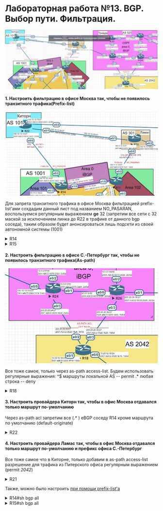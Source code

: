 # Лабораторная работа №13. BGP. Выбор пути. Фильтрация.



![top](top.jpg)

#### 1. Настроить фильтрацию в офисе Москва так, чтобы не появилось транзитного трафика(Prefix-list)

![mos](mos.jpg)

Для запрета транзитного трафика в офисе Москва фильтрацией prefix-list'ами сохдадим данный лист под названием NO_PASARAN, воспользуемся регулярным выражением __ge__ 32 (запретим все сети с 32 маской за исключением линка до R22 в трафике от данного bgp соседа), таким образом будет анонсироваться лишь подсети из своей автономной системы (1001)

<details>
 <summary>R14</summary>

``` bash

conf t

 #add prefix-list
ip prefix-list NO_PASARAN permit 100.10.10.0/27
ip prefix-list NO_PASARAN deny 0.0.0.0/0 ge 32
ipv6 prefix-list NO_PASARAN_V6 permit 2001:ABCD:10:1422::/64
ipv6 prefix-list NO_PASARAN_V6 deny 0::/0 ge 128

router bgp 1001
#ipv4
 address-family ipv4
 neighbor 100.10.10.10 prefix-list NO_PASARAN out
#ipv6
 address-family ipv6
 neighbor 2001:ABCD:10:1422::22 prefix-list NO_PASARAN_V6 out
 end
wr mem
```

</details>

<details>
 <summary>R15</summary>

``` bash

conf t
 #add prefix-list
ip prefix-list NO_PASARAN permit 100.11.11.0/27
ip prefix-list NO_PASARAN deny 0.0.0.0/0 ge 32
ipv6 prefix-list NO_PASARAN_V6 permit 2001:ABCD:10:1521::/64
ipv6 prefix-list NO_PASARAN_V6 deny 0::/0 ge 128


router bgp 1001
#ipv4
 address-family ipv4
 neighbor 100.11.11.11 prefix-list NO_PASARAN out
#ipv6
 address-family ipv6
 neighbor 2001:ABCD:10:1521::21 prefix-list NO_PASARAN_V6 out
 end
wr mem
```

</details>



#### 2. Настроить фильтрацию в офисе С.-Петербург так, чтобы не появилось транзитного трафика(As-path)



![spb](spb.jpg)

Все тоже самое, только через as-path access-list. Будем использовать регулярные выражения:
^$ маршруты локальной AS -- permit
.* любая строка -- deny

<details>
 <summary>R18</summary>

``` bash

conf t
 
 ip as-path access-list 100 permit ^$
 ip as-path access-list 100 deny .*
 
 router bgp 2042
#ipv4
 address-family ipv4
  neighbor 200.20.20.24 filter-list 100 out
  neighbor 200.20.20.36 filter-list 100 out
#ipv6
 address-family ipv6
  neighbor 2001:ABCD:0020:1824::24 filter-list 100 out
  neighbor 2001:ABCD:0020:1826::26 filter-list 100 out


```

</details>

#### 3. Настроить провайдера Киторн так, чтобы в офис Москва отдавался только маршрут по-умолчанию

Через as-path acl запретим все (.* ) eBGP соседу R14 кроме маршрута по умолчанию (default-originate)

<details>
 <summary>R22</summary>

``` bash

conf t

ip as-path access-list 1 deny .*

router bgp 101
#ipv4
 address-family ipv4
 neighbor 100.10.10.14 default-originate
 neighbor 100.10.10.14 filter-list 1 out
#ipv6
 address-family ipv6
 neighbor 2001:ABCD:10:1422::14 default-originate
 neighbor 2001:ABCD:10:1422::14 filter-list 1 out
 end
wr mem
 
 

```

</details>


#### 4. Настроить провайдера Ламас так, чтобы в офис Москва отдавался только маршрут по-умолчанию и префикс офиса С.-Петербург

Все тоже самое что в Киторне, только добавим  в as-path access-list разрешение для трафика из Питерского офиса регулярным выражением (permit _2042_)

<details>
 <summary>R21</summary>

``` bash
conf t

ip as-path access-list 1 permit _2042_
ip as-path access-list 1 deny .*
router bgp 301
#ipv4
 address-family ipv4
 neighbor 100.11.11.15 default-originate
 neighbor 100.11.11.15 filter-list 1 out
#ipv6
 address-family ipv6
 neighbor 2001:ABCD:10:1521::15 default-originate
 neighbor 2001:ABCD:10:1521::15 filter-list 1 out
 end
wr mem

```

</details>

Также, можно было настроить [при помощи  prefix-list'а](!21.txt)

<details>
 <summary>R14#sh bgp all</summary>

``` bash

R14#sh bgp all
For address family: IPv4 Unicast

BGP table version is 17, local router ID is 1.1.10.14
Status codes: s suppressed, d damped, h history, * valid, > best, i - internal,
              r RIB-failure, S Stale, m multipath, b backup-path, f RT-Filter,
              x best-external, a additional-path, c RIB-compressed,
Origin codes: i - IGP, e - EGP, ? - incomplete
RPKI validation codes: V valid, I invalid, N Not found

     Network          Next Hop            Metric LocPrf Weight Path
 r i 0.0.0.0          100.0.10.15              0    100      0 301 i
 r>                   100.10.10.10                           0 101 i
 *>  100.10.10.0/27   0.0.0.0                  0         32768 i

For address family: IPv6 Unicast

BGP table version is 2, local router ID is 1.1.10.14
Status codes: s suppressed, d damped, h history, * valid, > best, i - internal,
              r RIB-failure, S Stale, m multipath, b backup-path, f RT-Filter,
              x best-external, a additional-path, c RIB-compressed,
Origin codes: i - IGP, e - EGP, ? - incomplete
RPKI validation codes: V valid, I invalid, N Not found

     Network          Next Hop            Metric LocPrf Weight Path
 r i ::/0             FC00::10:15              0    100      0 301 i
 r>                   2001:ABCD:10:1422::22
                                                              0 101 i

For address family: IPv4 Multicast

```
</details>

<details>
 <summary>R15#sh bgp all</summary>

``` bash

R15#sh bgp all
For address family: IPv4 Unicast

BGP table version is 34, local router ID is 1.1.10.15
Status codes: s suppressed, d damped, h history, * valid, > best, i - internal,
              r RIB-failure, S Stale, m multipath, b backup-path, f RT-Filter,
              x best-external, a additional-path, c RIB-compressed,
Origin codes: i - IGP, e - EGP, ? - incomplete
RPKI validation codes: V valid, I invalid, N Not found

     Network          Next Hop            Metric LocPrf Weight Path
 r>  0.0.0.0          100.11.11.11                           0 301 i
 r i                  100.0.10.14              0    100      0 101 i
 *>i 100.10.10.0/27   100.0.10.14              0    100      0 i

For address family: IPv6 Unicast

BGP table version is 5, local router ID is 1.1.10.15
Status codes: s suppressed, d damped, h history, * valid, > best, i - internal,
              r RIB-failure, S Stale, m multipath, b backup-path, f RT-Filter,
              x best-external, a additional-path, c RIB-compressed,
Origin codes: i - IGP, e - EGP, ? - incomplete
RPKI validation codes: V valid, I invalid, N Not found

     Network          Next Hop            Metric LocPrf Weight Path
 r>  ::/0             2001:ABCD:10:1521::21
                                                              0 301 i
 r i                  FC00::10:14              0    100      0 101 i

For address family: IPv4 Multicast

```

</details>